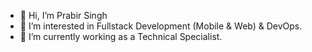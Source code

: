 - 👋 Hi, I’m Prabir Singh
- 👀 I’m interested in Fullstack Development (Mobile & Web) & DevOps.
- 🌱 I’m currently working as a  Technical Specialist.


<!---
prabircloudeventix/prabircloudeventix is a ✨ special ✨ repository because its `README.md` (this file) appears on your GitHub profile.
You can click the Preview link to take a look at your changes.
--->
